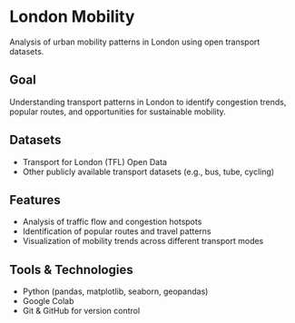 # London Mobility

Analysis of urban mobility patterns in London using open transport datasets.

## Goal
Understanding transport patterns in London to identify congestion trends, popular routes, and opportunities for sustainable mobility.

## Datasets
- Transport for London (TFL) Open Data  
- Other publicly available transport datasets (e.g., bus, tube, cycling)

## Features
- Analysis of traffic flow and congestion hotspots  
- Identification of popular routes and travel patterns  
- Visualization of mobility trends across different transport modes

## Tools & Technologies
- Python (pandas, matplotlib, seaborn, geopandas)  
- Google Colab  
- Git & GitHub for version control  


